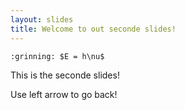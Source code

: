 ```yaml
---
layout: slides
title: Welcome to out seconde slides!
---
```

	:grinning: $E = h\nu$
This is the seconde slides!

Use left arrow to go back!
